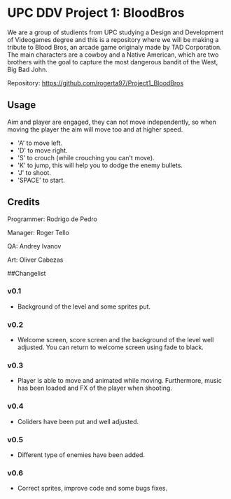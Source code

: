
# UPC DDV Project 1: BloodBros
We are a group of studients from UPC studying a Design and Development of Videogames degree and this is a repository where we will be making a tribute to Blood Bros, an arcade game originaly made by TAD Corporation. The main characters are a cowboy and a Native American, which are two brothers with the goal to capture the most dangerous bandit of the West, Big Bad John.

Repository: https://github.com/rogerta97/Project1_BloodBros

## Usage
Aim and player are engaged, they can not move independently, so when moving the player the aim will move too and at higher speed. 
  - 'A' to move left. 
  - 'D' to move right. 
  - 'S' to crouch (while crouching you can't move).
  - 'K' to jump, this will help you to dodge the enemy bullets.
  - 'J' to shoot. 
  - 'SPACE' to start.

## Credits
Programmer: Rodrigo de Pedro

Manager: Roger Tello

QA: Andrey Ivanov

Art: Oliver Cabezas

##Changelist
### v0.1
  - Background of the level and some sprites put.

### v0.2
  - Welcome screen, score screen and the background of the level well adjusted. You can return to welcome screen using fade to black. 

### v0.3
  - Player is able to move and animated while moving. Furthermore, music has been loaded and FX of the player when shooting. 
  
### v0.4
  - Coliders have been put and well adjusted.

### v0.5
  - Different type of enemies have been added.

### v0.6
  - Correct sprites, improve code and some bugs fixes.

